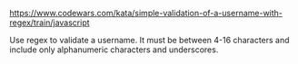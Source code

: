 https://www.codewars.com/kata/simple-validation-of-a-username-with-regex/train/javascript

Use regex to validate a username. It must be between 4-16 characters and include only alphanumeric characters and underscores.
